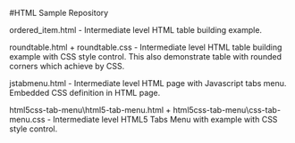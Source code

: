 #HTML Sample Repository

ordered_item.html - Intermediate level HTML table building example.

roundtable.html + roundtable.css - Intermediate level HTML table building example with CSS style control. This also demonstrate table with rounded corners which achieve by CSS.

jstabmenu.html - Intermediate level HTML page with Javascript tabs menu. Embedded CSS definition in HTML page.

html5css-tab-menu\html5-tab-menu.html + html5css-tab-menu\css-tab-menu.css - Intermediate level HTML5 Tabs Menu with example with CSS style control. 
